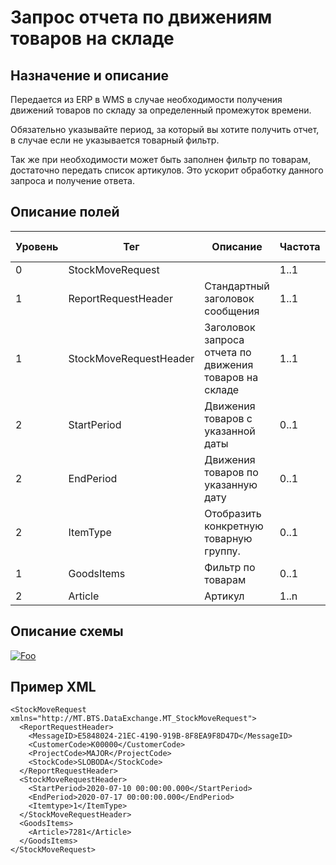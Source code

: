 # Запрос отчета по движениям товаров на складе

## Назначение и описание
Передается из ERP в WMS в случае необходимости получения движений товаров по складу за определенный промежуток времени.

Обязательно указывайте период, за который вы хотите получить отчет, в случае если не указывается товарный фильтр.

Так же при необходимости может быть заполнен фильтр по товарам, достаточно передать список артикулов. Это ускорит обработку данного запроса и получение ответа.

## Описание полей

Уровень | Тег | Описание | Частота | Тип данных | Размер поля | Комментарий
--------|-----|----------|---------|------------|-------------|------------
0       | StockMoveRequest       |                                                   | 1..1         |            |             |
1       | ReportRequestHeader    | Стандартный заголовок сообщения                        | 1..1    |            |             | Общая структура сообщения                     
1       | StockMoveRequestHeader | Заголовок запроса отчета по движения товаров на складе | 1..1    |            |             |                                               
2       | StartPeriod            | Движения товаров с указанной даты                      | 0..1    | DateTime   |             |
2       | EndPeriod              | Движения товаров по указанную дату                     | 0..1    | DateTime   |             |
2       | ItemType               | Отобразить конкретную товарную группу.                 | 0..1    | Integer    |             | 0 – все (товары и грузоместа)|1 – только товары (Используется по-умолчанию)|2 – только грузоместа                         
1       | GoodsItems             | Фильтр по товарам                                      | 0..1    |            |             |                                               
2       | Article                | Артикул                                                | 1..n    | String     | 100         |                                               

## Описание схемы
<a href="https://github.com/MajorTerminal/MTXML/blob/master/XSD/MT_StockMoveRequest.xsd" rel="XSD">![Foo](https://user-images.githubusercontent.com/22858622/134012526-73d1b128-a2cd-4d14-8a13-10f81a57c04f.png)</a>

## Пример XML
```
<StockMoveRequest xmlns="http://MT.BTS.DataExchange.MT_StockMoveRequest">
  <ReportRequestHeader>
    <MessageID>E5848024-21EC-4190-919B-8F8EA9F8D47D</MessageID>
    <CustomerCode>К00000</CustomerCode>
    <ProjectCode>MAJOR</ProjectCode>
    <StockCode>SLOBODA</StockCode>
  </ReportRequestHeader>
  <StockMoveRequestHeader>
    <StartPeriod>2020-07-10 00:00:00.000</StartPeriod>
    <EndPeriod>2020-07-17 00:00:00.000</EndPeriod>
    <Itemtype>1</ItemType>
  </StockMoveRequestHeader>
  <GoodsItems>
    <Article>7281</Article>
  </GoodsItems>
</StockMoveRequest>
```

